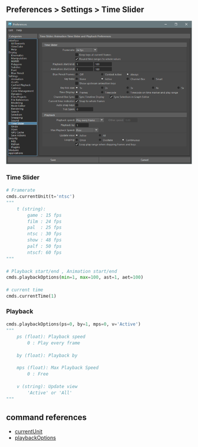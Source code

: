 ## Preferences > Settings > Time Slider

![TimeSlider](./images/Pref_Settings_TimeSlider.png)

### Time Slider
```python
# Framerate
cmds.currentUnit(t='ntsc')
""" 
    t (string):
        game : 15 fps
        film : 24 fps
        pal  : 25 fps
        ntsc : 30 fps
        show : 48 fps
        palf : 50 fps
        ntscf: 60 fps
"""

# Playback start/end , Animation start/end
cmds.playbackOptions(min=1, max=100, ast=1, aet=100)

# current time
cmds.currentTime(1)
```

### Playback
```python
cmds.playbackOptions(ps=0, by=1, mps=0, v='Active')
"""
    ps (float): Playback speed
        0 : Play every frame

    by (float): Playback by
    
    mps (float): Max Playback Speed
        0 : Free
    
    v (string): Update view
        'Active' or 'All'
"""
```


## command references
* [currentUnit](https://help.autodesk.com/cloudhelp/2023/ENU/Maya-Tech-Docs/CommandsPython/currentUnit.html)
* [playbackOptions](https://help.autodesk.com/cloudhelp/2023/ENU/Maya-Tech-Docs/CommandsPython/playbackOptions.html)